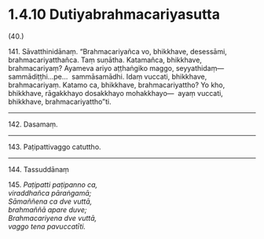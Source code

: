 # 1.4.10 Dutiyabrahmacariyasutta

(40.)

141\. Sāvatthinidānaṃ. “Brahmacariyañca vo, bhikkhave, desessāmi, brahmacariyatthañca. Taṃ suṇātha. Katamañca, bhikkhave, brahmacariyaṃ? Ayameva ariyo aṭṭhaṅgiko maggo, seyyathidaṃ—  sammādiṭṭhi…pe…  sammāsamādhi. Idaṃ vuccati, bhikkhave, brahmacariyaṃ. Katamo ca, bhikkhave, brahmacariyattho? Yo kho, bhikkhave, rāgakkhayo dosakkhayo mohakkhayo—  ayaṃ vuccati, bhikkhave, brahmacariyattho”ti.

---

142\. Dasamaṃ.

---

143\. Paṭipattivaggo catuttho.

---

144\. Tassuddānaṃ

145\. _Paṭipatti paṭipanno ca,_  
_viraddhañca pāraṅgamā;_  
_Sāmaññena ca dve vuttā,_  
_brahmaññā apare duve;_  
_Brahmacariyena dve vuttā,_  
_vaggo tena pavuccatīti._
